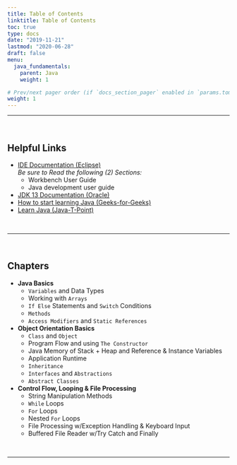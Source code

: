 ```yaml
---
title: Table of Contents
linktitle: Table of Contents
toc: true
type: docs
date: "2019-11-21"
lastmod: "2020-06-28"
draft: false
menu:
  java_fundamentals:
    parent: Java
    weight: 1

# Prev/next pager order (if `docs_section_pager` enabled in `params.toml`)
weight: 1
---
```


---
<br>

## Helpful Links

- [IDE Documentation (Eclipse)](https://help.eclipse.org/2020-06/index.jsp)  
*Be sure to Read the following (2) Sections:*
  - Workbench User Guide
  - Java development user guide
- [JDK 13 Documentation (Oracle)](https://docs.oracle.com/en/java/javase/13/)
- [How to start learning Java (Geeks-for-Geeks)](https://www.geeksforgeeks.org/java-how-to-start-learning-java/)
- [Learn Java (Java-T-Point)](https://www.javatpoint.com/java-tutorial)

<br>

---
<br>

## Chapters

* **Java Basics**
  * `Variables` and Data Types
  * Working with `Arrays`
  * `If Else` Statements and `Switch` Conditions
  * `Methods`
  * `Access Modifiers` and `Static References`
* **Object Orientation Basics**
  * `Class` and `Object`
  * Program Flow and using `The Constructor`
  * Java Memory of Stack + Heap and Reference & Instance Variables
  * Application Runtime
  * `Inheritance`
  * `Interfaces` and `Abstractions`
  * `Abstract Classes`
* **Control Flow, Looping & File Processing**
  * String Manipulation Methods
  * `While` Loops
  * `For` Loops
  * Nested `For` Loops
  * File Processing w/Exception Handling & Keyboard Input
  * Buffered File Reader w/Try Catch and Finally

<br>

---